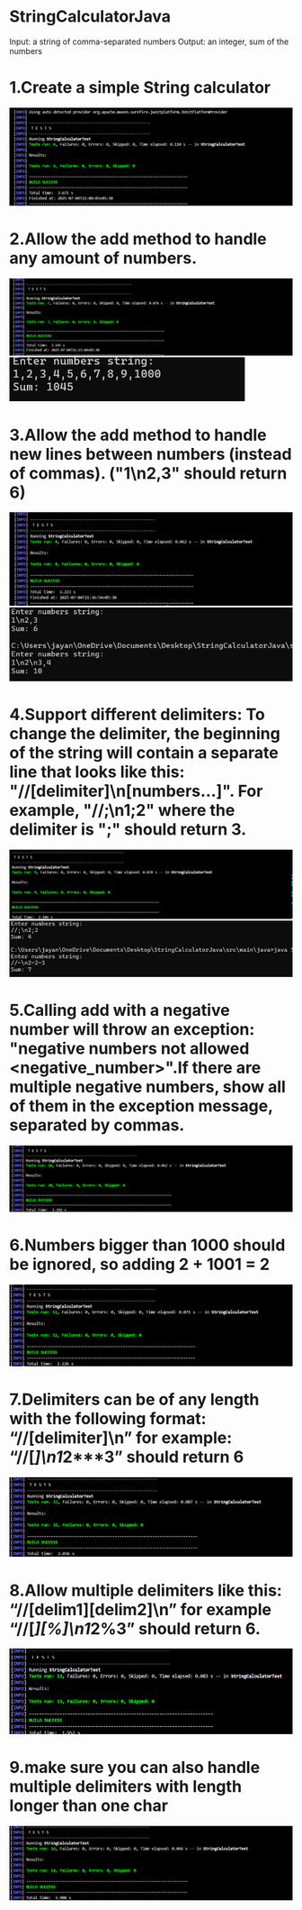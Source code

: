 # StringCalculatorJava
  Input: a string of comma-separated numbers
  Output: an integer, sum of the numbers

# 1.Create a simple String calculator
  ![Testcase1](Screenshots/Testcase1.png)

# 2.Allow the add method to handle any amount of numbers.
  ![Testcase2](Screenshots/Testcase2.png)
  ![Testcase2_1](Screenshots/Testcase2_1.png)


# 3.Allow the add method to handle new lines between numbers (instead of commas). ("1\n2,3" should return 6)
  ![Testcase3](Screenshots/Testcase3.png)
  ![Testcase3_1](Screenshots/Testcase3_1.png)

# 4.Support different delimiters: To change the delimiter, the beginning of the string will contain a separate line that looks like this: "//[delimiter]\n[numbers…]". For example, "//;\n1;2" where the delimiter is ";" should return 3.
  ![Testcase4](Screenshots/Testcase4.png)
  ![Testcase4_1](Screenshots/Testcase4_1.png)

# 5.Calling add with a negative number will throw an exception: "negative numbers not allowed <negative_number>".If there are multiple negative numbers, show all of them in the exception message, separated by commas.
  ![Testcase5](Screenshots/Testcase5.png)

# 6.Numbers bigger than 1000 should be ignored, so adding 2 + 1001 = 2
  ![Testcase6](Screenshots/Testcase6.png)

# 7.Delimiters can be of any length with the following format: “//[delimiter]\n” for example: “//[***]\n1***2***3” should return 6
  ![Testcase7](Screenshots/Testcase7.png)

# 8.Allow multiple delimiters like this: “//[delim1][delim2]\n” for example “//[*][%]\n1*2%3” should return 6.
  ![Testcase8](Screenshots/Testcase8.png)

# 9.make sure you can also handle multiple delimiters with length longer than one char
  ![Testcase9](Screenshots/Testcase9.png)






